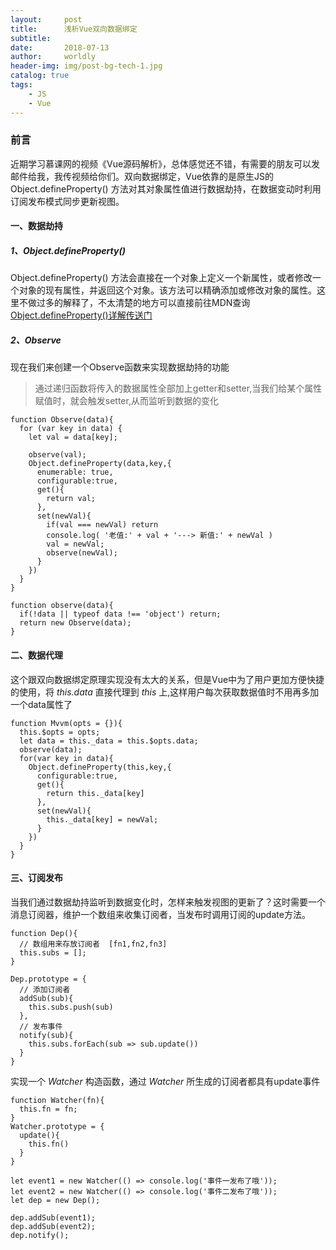 ```yaml
---
layout:     post
title:      浅析Vue双向数据绑定
subtitle:   
date:       2018-07-13
author:     worldly
header-img: img/post-bg-tech-1.jpg
catalog: true
tags:
    - JS
    - Vue
---
```



### 前言
近期学习慕课网的视频《Vue源码解析》，总体感觉还不错，有需要的朋友可以发邮件给我，我传视频给你们。双向数据绑定，Vue依靠的是原生JS的 Object.defineProperty() 方法对其对象属性值进行数据劫持，在数据变动时利用订阅发布模式同步更新视图。

#### 一、数据劫持

##### 1、Object.defineProperty()
Object.defineProperty() 方法会直接在一个对象上定义一个新属性，或者修改一个对象的现有属性，并返回这个对象。该方法可以精确添加或修改对象的属性。这里不做过多的解释了，不太清楚的地方可以直接前往MDN查询
[Object.defineProperty()详解传送门](https://developer.mozilla.org/zh-CN/docs/Web/JavaScript/Reference/Global_Objects/Object/defineProperty)

##### 2、Observe
现在我们来创建一个Observe函数来实现数据劫持的功能

> 通过递归函数将传入的数据属性全部加上getter和setter,当我们给某个属性赋值时，就会触发setter,从而监听到数据的变化


```
function Observe(data){
  for (var key in data) {
    let val = data[key];

    observe(val);
    Object.defineProperty(data,key,{
      enumerable: true,
      configurable:true,
      get(){
        return val;
      },
      set(newVal){
        if(val === newVal) return
        console.log( '老值:' + val + '---> 新值:' + newVal )
        val = newVal;
        observe(newVal);
      }
    })
  }
}
```


```
function observe(data){
  if(!data || typeof data !== 'object') return;
  return new Observe(data);
}
```

#### 二、数据代理
这个跟双向数据绑定原理实现没有太大的关系，但是Vue中为了用户更加方便快捷的使用，将 *this.data* 直接代理到 *this* 上,这样用户每次获取数据值时不用再多加一个data属性了

```
function Mvvm(opts = {}){
  this.$opts = opts;
  let data = this._data = this.$opts.data;
  observe(data);
  for(var key in data){
    Object.defineProperty(this,key,{
      configurable:true,
      get(){
        return this._data[key]
      },
      set(newVal){
        this._data[key] = newVal;
      }
    })
  }
}
```

#### 三、订阅发布
当我们通过数据劫持监听到数据变化时，怎样来触发视图的更新了？这时需要一个消息订阅器，维护一个数组来收集订阅者，当发布时调用订阅的update方法。

```
function Dep(){
  // 数组用来存放订阅者  [fn1,fn2,fn3]
  this.subs = [];
}
```

```
Dep.prototype = {
  // 添加订阅者
  addSub(sub){
    this.subs.push(sub)
  },
  // 发布事件
  notify(sub){
    this.subs.forEach(sub => sub.update())
  }
}
```

实现一个 *Watcher* 构造函数，通过 *Watcher* 所生成的订阅者都具有update事件
```
function Watcher(fn){
  this.fn = fn;
}
Watcher.prototype = {
  update(){
    this.fn()
  }
}
```

```
let event1 = new Watcher(() => console.log('事件一发布了哦'));
let event2 = new Watcher(() => console.log('事件二发布了哦'));
let dep = new Dep();

dep.addSub(event1);
dep.addSub(event2);
dep.notify();
```
